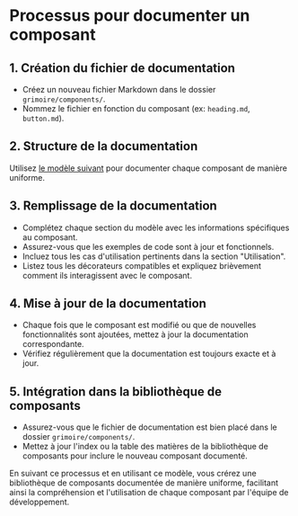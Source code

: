# Processus pour documenter un composant

## 1. Création du fichier de documentation

- Créez un nouveau fichier Markdown dans le dossier `grimoire/components/`.
- Nommez le fichier en fonction du composant (ex: `heading.md`, `button.md`).

## 2. Structure de la documentation

Utilisez [le modèle suivant](./component-model.md) pour documenter chaque composant de manière uniforme.

## 3. Remplissage de la documentation

- Complétez chaque section du modèle avec les informations spécifiques au composant.
- Assurez-vous que les exemples de code sont à jour et fonctionnels.
- Incluez tous les cas d'utilisation pertinents dans la section "Utilisation".
- Listez tous les décorateurs compatibles et expliquez brièvement comment ils interagissent avec le composant.

## 4. Mise à jour de la documentation

- Chaque fois que le composant est modifié ou que de nouvelles fonctionnalités sont ajoutées, mettez à jour la documentation correspondante.
- Vérifiez régulièrement que la documentation est toujours exacte et à jour.

## 5. Intégration dans la bibliothèque de composants

- Assurez-vous que le fichier de documentation est bien placé dans le dossier `grimoire/components/`.
- Mettez à jour l'index ou la table des matières de la bibliothèque de composants pour inclure le nouveau composant documenté.

En suivant ce processus et en utilisant ce modèle, vous crérez une bibliothèque de composants documentée de manière uniforme, facilitant ainsi la compréhension et l'utilisation de chaque composant par l'équipe de développement.
